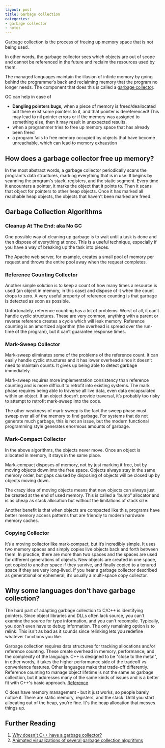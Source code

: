```yaml
---
layout: post
title: Garbage collection
categories:
- garbage collector
- notes
---
```


Garbage collection is the process of freeing up memory space that is not being used. 

In other words, the garbage collector sees which objects are out of scope and cannot be referenced in the future and reclaim the resources used by them.

The managed languages maintain the illusion of infinte memory by going behind the programmer’s back and reclaiming memory that the program no longer needs. The component that does this is called a <u>garbage collector</u>.

GC can help in case of 
- **Dangling pointers bugs**, when a piece of memory is freed/deallocated but there exist some pointers to it, and that pointer is dereferenced! This may lead to nil pointer errors or if the memory was assigned to something else, then it may result in unexpected results.
- when a programmer tries to free up memory space that has already been freed
- a program fails to free memory occupied by objects that have become unreachable, which can lead to memory exhaustion

## How does a garbage collector free up memory?

In the most abstract words, a garbage collector periodically scans the program's data structures, marking everything that is in use. It begins by scanning the program's stack, registers, and the static segment. Every time it encounters a pointer, it marks the object that it points to. Then it scans that object for pointers to other heap objects. Once it has marked all reachable heap objects, the objects that haven't been marked are freed. 

## Garbage Collection Algorithms

### Cleanup At The End: aka No GC

One possible way of cleaning up garbage is to wait until a task is done and then dispose of everything at once. This is a useful technique, especially if you have a way of breaking up the task into pieces. 

The Apache web server, for example, creates a small pool of memory per request and throws the entire pool away when the request completes.

### Reference Counting Collector

Another simple solution is to keep a count of how many times a resource is used (an object in memory, in this case) and dispose of it when the count drops to zero. A very useful property of reference counting is that garbage is detected as soon as possible.

Unfortunately, reference counting has a lot of problems. Worst of all, it can’t handle cyclic structures. These are very common, anything with a parent or reverse reference creates a cycle which will leak memory. Reference counting is an amortized algorithm (the overhead is spread over the run-time of the program), but it can’t guarantee response times. 

### Mark-Sweep Collector

Mark-sweep eliminates some of the problems of the reference count. It can easily handle cyclic structures and it has lower overhead since it doesn’t need to maintain counts. It gives up being able to detect garbage immediately.

Mark-sweep requires more implementation consistency than reference counting and is more difficult to retrofit into existing systems. The mark phase requires being able to traverse all live data, even data encapsulated within an object. If an object doesn’t provide traversal, it’s probably too risky to attempt to retrofit mark-sweep into the code. 

The other weakness of mark-sweep is the fact the sweep phase must sweep over all of the memory to find garbage. For systems that do not generate much garbage, this is not an issue, but the modern functional programming style generates enormous amounts of garbage.

### Mark-Compact Collector

In the above algorithms, the objects never move. Once an object is allocated in memory, it stays in the same place. 

Mark-compact disposes of memory, not by just marking it free, but by moving objects down into the free space. Objects always stay in the same memory order, but gaps caused by disposing of objects will be closed up by objects moving down.

The crazy idea of moving objects means that new objects can always just be created at the end of used memory. This is called a “bump” allocator and is as cheap as stack allocation but without the limitations of stack size. 

Another benefit is that when objects are compacted like this, programs have better memory access patterns that are friendly to modern hardware memory caches.

### Copying Collector

It’s a moving collector like mark-compact, but it’s incredibly simple. It uses two memory spaces and simply copies live objects back and forth between them. In practice, there are more than two spaces and the spaces are used for different generations of objects. New objects are created in one space, get copied to another space if they survive, and finally copied to a tenured space if they are very long-lived. If you hear a garbage collector described as generational or ephemeral, it’s usually a multi-space copy collector.

## Why some languages don't have garbage collection?

The hard part of adapting garbage collection to C/C++ is identifying pointers. Since object libraries and DLLs often lack source, you can't examine the source for type information, and you can't recompile. Typically, you don't even have to debug information. The only remaining option is to relink. This isn't as bad as it sounds since relinking lets you redefine whatever functions you like.

Garbage collection requires data structures for tracking allocations and/or reference counting. These create overhead in memory, performance, and the complexity of the language. C++ is designed to be "close to the metal", in other words, it takes the higher performance side of the tradeoff vs convenience features. Other languages make that trade-off differently. Reference counting to manage object lifetime is not the same as garbage collection, but it addresses many of the same kinds of issues and is a better fit with C++'s basic approach. [Reference](https://softwareengineering.stackexchange.com/a/113181)

C does have memory management - but it just works, so people barely notice it. There are static memory, registers, and the stack. Until you start allocating out of the heap, you're fine. It's the heap allocation that messes things up.


## Further Reading

1. [Why doesn't C++ have a garbage collector?](https://stackoverflow.com/a/2326748)
2. [Animated visualizations of several garbage collection algorithms](https://github.com/kenfox/gc-viz)